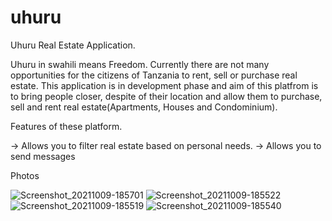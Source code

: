 # uhuru

Uhuru Real Estate Application.

Uhuru in swahili means Freedom. Currently there are not many opportunities for the citizens of Tanzania to rent, sell or purchase real estate. This application is in development phase and aim of this platfrom is to bring people closer, despite of their location and allow them to purchase, sell and rent real estate(Apartments, Houses and Condominium).

Features of these platform.

-> Allows you to filter real estate based on personal needs.
-> Allows you to send messages

Photos

![Screenshot_20211009-185701](https://user-images.githubusercontent.com/40327171/136676683-97dcbe98-2afc-4e9d-883f-da2c8e71d1dd.jpg)
![Screenshot_20211009-185522](https://user-images.githubusercontent.com/40327171/136676684-945aac26-a59f-44ac-8c7e-f459dc2c65a0.jpg)
![Screenshot_20211009-185519](https://user-images.githubusercontent.com/40327171/136676687-d1b7382e-24f1-4e31-92b7-f0c22ae2c7d5.jpg)
![Screenshot_20211009-185540](https://user-images.githubusercontent.com/40327171/136676690-9e6ca9de-6430-4ed1-b005-cfd8ee110899.jpg)
